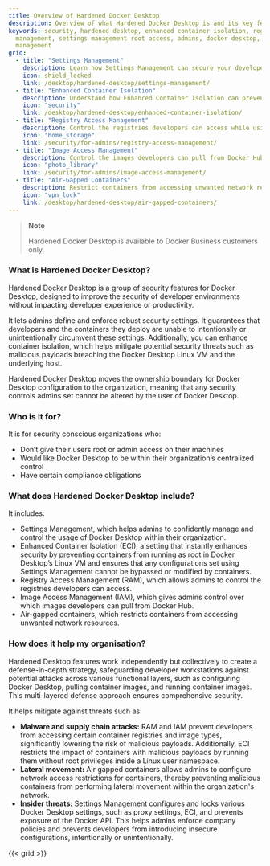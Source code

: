 ```yaml
---
title: Overview of Hardened Docker Desktop
description: Overview of what Hardened Docker Desktop is and its key features
keywords: security, hardened desktop, enhanced container isolation, registry access
  management, settings management root access, admins, docker desktop, image access
  management
grid:
  - title: "Settings Management"
    description: Learn how Settings Management can secure your developers' workflows.
    icon: shield_locked
    link: /desktop/hardened-desktop/settings-management/
  - title: "Enhanced Container Isolation"
    description: Understand how Enhanced Container Isolation can prevent container attacks.
    icon: "security"
    link: /desktop/hardened-desktop/enhanced-container-isolation/
  - title: "Registry Access Management"
    description: Control the registries developers can access while using Docker Desktop.
    icon: "home_storage"
    link: /security/for-admins/registry-access-management/
  - title: "Image Access Management"
    description: Control the images developers can pull from Docker Hub.
    icon: "photo_library"
    link: /security/for-admins/image-access-management/
  - title: "Air-Gapped Containers"
    description: Restrict containers from accessing unwanted network resources.
    icon: "vpn_lock"
    link: /desktop/hardened-desktop/air-gapped-containers/
---
```


> **Note**
>
> Hardened Docker Desktop is available to Docker Business customers only.

### What is Hardened Docker Desktop?

Hardened Docker Desktop is a group of security features for Docker Desktop, designed to improve the security of developer environments without impacting developer experience or productivity.

It lets admins define and enforce robust security settings. It guarantees that developers and the containers they deploy are unable to intentionally or unintentionally circumvent these settings. Additionally, you can enhance container isolation, which helps mitigate potential security threats such as malicious payloads breaching the Docker Desktop Linux VM and the underlying host.

Hardened Docker Desktop moves the ownership boundary for Docker Desktop configuration to the organization, meaning that any security controls admins set cannot be altered by the user of Docker Desktop.

### Who is it for?

It is for security conscious organizations who:
- Don’t give their users root or admin access on their machines
- Would like Docker Desktop to be within their organization’s centralized control
- Have certain compliance obligations

### What does Hardened Docker Desktop include?

It includes:

- Settings Management, which helps admins to confidently manage and control the usage of Docker Desktop within their organization.
- Enhanced Container Isolation (ECI), a setting that instantly enhances security by preventing containers from running as root in Docker Desktop’s Linux VM and ensures that any configurations set using Settings Management cannot be bypassed or modified by containers.
- Registry Access Management (RAM), which allows admins to control the registries developers can access.
- Image Access Management (IAM), which gives admins control over which images developers can pull from Docker Hub.
- Air-gapped containers, which restricts containers from accessing unwanted network resources.

### How does it help my organisation?

Hardened Desktop features work independently but collectively to create a defense-in-depth strategy, safeguarding developer workstations against potential attacks across various functional layers, such as configuring Docker Desktop, pulling container images, and running container images. This multi-layered defense approach ensures comprehensive security.

It helps mitigate against threats such as:
 - **Malware and supply chain attacks:** RAM and IAM prevent developers from accessing certain container registries and image types, significantly lowering the risk of malicious payloads. Additionally, ECI restricts the impact of containers with malicious payloads by running them without root privileges inside a Linux user namespace.
 - **Lateral movement:** Air gapped containers allows admins to configure network access restrictions for containers, thereby preventing malicious containers from performing lateral movement within the organization's network.
 - **Insider threats:** Settings Management configures and locks various Docker Desktop settings, such as proxy settings, ECI, and prevents exposure of the Docker API. This helps admins enforce company policies and prevents developers from introducing insecure configurations, intentionally or unintentionally.

{{< grid >}}
